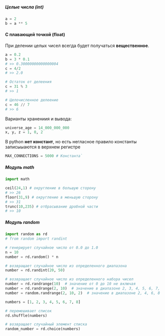 ##### Целые числа (int)
```python
a = 2 
b = a ** 5
```
#### С плавающей точкой (float)

При делении целых чисел всегда будет получаться **вещественное**.
```python
a = 0.2
b = 3 * 0.1 
# >> 0.30000000000000004 
c = 4/2 
# >> 2.0

# Остаток от делеения
с = 31 % 3
# >> 1

# Целочисленное делеение
с = 46 // 7
# >> 6
```
Варианты хранениия и вывода:
```python
universe_age = 14_000_000_000
x, y, z = 1, 0, 2
```
В python **нет констант**, но есть негласное правило константы записыыаются в верхнем регистре
```python
MAX_CONNECTIONS = 5000 # Константа`
```
##### Модуль math
```python
import math

ceil(24,1) # округление в большую сторону
# >> 26
floor(31,9) # округление в меньшую сторону
# >> 31
trunc(10,235) # отбрасывание дробной части
# >> 10
```
##### Модуль random
```python
import random as rd
# from random import randint

# генерирует случайное число от 0.0 до 1.0
n = 10
number = rd.random() * n

# возвращает случайное число из определенного диапазона
number = rd.randint(20, 50)

# возвращает случайное число из определенного набора чисел
number = rd.randrange(10)  # значение от 0 до 10 не включая
number = rd.randrange(2, 10)  # значение в диапазоне 2, 3, 4, 5, 6, 7, 8, 9
number = random.randrange(2, 10, 2)  # значение в диапазоне 2, 4, 6, 8

numbers = [1, 2, 3, 4, 5, 6, 7, 8]

# перемешивает список
rd.shuffle(numbers)

# возвращает случайный элемент списка
random_number = rd.choice(numbers)
```